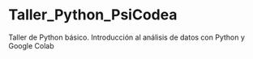 # Taller_Python_PsiCodea
Taller de Python básico. Introducción al análisis de datos con Python y Google Colab
